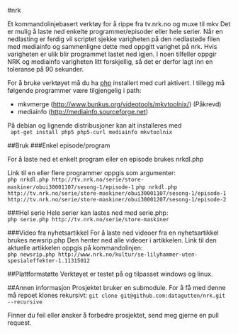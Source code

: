 #nrk

Et kommandolinjebasert verktøy for å rippe fra tv.nrk.no og muxe til mkv
Det er mulig å laste ned enkelte programmer/episoder eller hele serier.
Når en nedlasting er ferdig vil scriptet sjekke varigheten på den nedlastede filen med mediainfo og sammenligne dette med oppgitt varighet på nrk.
Hvis varigheten er ulik blir programmet lastet ned igjen.
I noen tilfeller oppgir NRK og mediainfo varigheten litt forskjellig, så det er derfor lagt inn en toleranse på 90 sekunder.

For å bruke verktøyet må du ha [php](http://www.php.net) installert med curl aktivert.
I tillegg må følgende programmer være tilgjengelig i path:
* mkvmerge (http://www.bunkus.org/videotools/mkvtoolnix/) (Påkrevd)
* mediainfo (http://mediainfo.sourceforge.net)

På debian og lignende distribusjoner kan alt installeres med  
``` apt-get install php5 php5-curl mediainfo mkvtoolnix```

##Bruk
###Enkel episode/program

For å laste ned et enkelt program eller en episode brukes nrkdl.php

Link til en eller flere programmer oppgis som argumenter:  
```php nrkdl.php http://tv.nrk.no/serie/store-maskiner/obui30001107/sesong-1/episode-1```
```php nrkdl.php http://tv.nrk.no/serie/store-maskiner/obui30001107/sesong-1/episode-1 http://tv.nrk.no/serie/store-maskiner/obui30001207/sesong-1/episode-2```

###Hel serie
Hele serier kan lastes ned med serie.php:  
```php serie.php http://tv.nrk.no/serie/store-maskiner```

###Video fra nyhetsartikkel
For å laste ned videoer fra en nyhetsartikkel brukes newsrip.php
Den henter ned alle videoer i artikkelen. Link til den aktuelle artikkelen oppgis på kommandolinjen:  
```php newsrip.php http://www.nrk.no/kultur/se-lilyhammer-uten-spesialeffekter-1.11315012```

##Plattformstøtte
Verktøyet er testet på og tilpasset windows og linux.

##Annen informasjon
Prosjektet bruker en submodule. For å få med denne må repoet klones rekursivt:
```git clone git@github.com:datagutten/nrk.git --recursive```

Finner du feil eller ønsker å forbedre prosjektet, send meg gjerne en pull request.
